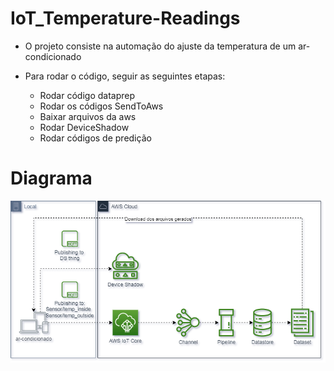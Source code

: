# IoT_Temperature-Readings

- O projeto consiste na automação do ajuste da temperatura de um ar-condicionado

- Para rodar o código, seguir as seguintes etapas:
    - Rodar código dataprep
    - Rodar os códigos SendToAws
    - Baixar arquivos da aws
    - Rodar DeviceShadow
    - Rodar códigos de predição

# Diagrama

![alt text](https://github.com/christianctavares/IoT_Temperature-Readings/blob/main/Docs/images/AWS_Diagram_final.png?raw=true)
